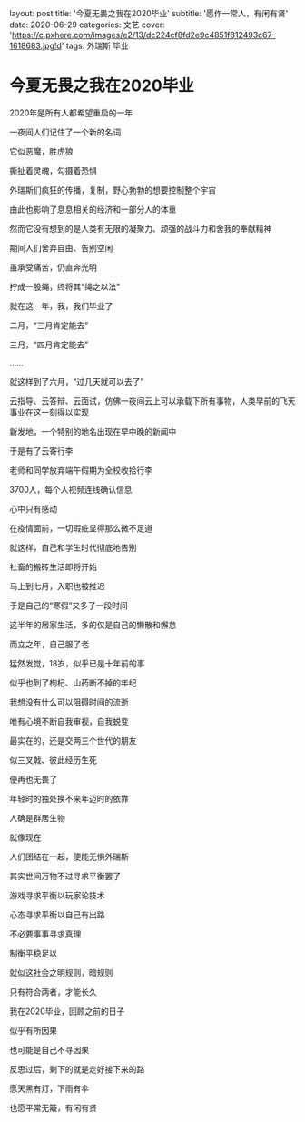 layout: post
title: '今夏无畏之我在2020毕业'
subtitle: '愿作一常人，有闲有贤'
date: 2020-06-29
categories: 文艺
cover: 'https://c.pxhere.com/images/e2/13/dc224cf8fd2e9c4851f812493c67-1618683.jpg!d'
tags: 外瑞斯 毕业

# 今夏无畏之我在2020毕业

2020年是所有人都希望重启的一年

一夜间人们记住了一个新的名词

它似恶魔，胜虎狼

撕扯着灵魂，勾摄着恐惧

外瑞斯们疯狂的传播，复制，野心勃勃的想要控制整个宇宙

由此也影响了息息相关的经济和一部分人的体重

然而它没有想到的是人类有无限的凝聚力、顽强的战斗力和舍我的奉献精神

期间人们舍弃自由、告别空闲

虽承受痛苦，仍直奔光明

拧成一股绳，终将其“绳之以法”

就在这一年，我，我们毕业了

二月，“三月肯定能去”

三月，“四月肯定能去”

……

就这样到了六月，“过几天就可以去了”

云指导、云答辩、云面试，仿佛一夜间云上可以承载下所有事物，人类早前的飞天事业在这一刻得以实现

新发地，一个特别的地名出现在早中晚的新闻中

于是有了云寄行李

老师和同学放弃端午假期为全校收拾行李

3700人，每个人视频连线确认信息

心中只有感动

在疫情面前，一切瑕疵显得那么微不足道

就这样，自己和学生时代彻底地告别

社畜的搬砖生活即将开始

马上到七月，入职也被推迟

于是自己的“寒假”又多了一段时间

这半年的居家生活，多的仅是自己的懒散和懈怠

而立之年，自己服了老

猛然发觉，18岁，似乎已是十年前的事

似乎也到了枸杞、山药断不掉的年纪

我想没有什么可以阻碍时间的流逝

唯有心境不断自我审视，自我蜕变

最实在的，还是交两三个世代的朋友

似三叉戟、彼此经历生死

便再也无畏了

年轻时的独处换不来年迈时的依靠

人确是群居生物

就像现在

人们团结在一起，便能无惧外瑞斯

其实世间万物不过寻求平衡罢了

游戏寻求平衡以玩家论技术

心态寻求平衡以自己有出路

不必要事事寻求真理

制衡平稳足以

就似这社会之明规则，暗规则

只有符合两者，才能长久

我在2020毕业，回顾之前的日子

似乎有所因果

也可能是自己不寻因果

反思过后，剩下的就是走好接下来的路

愿天黑有灯，下雨有伞

也愿平常无簸，有闲有贤

